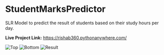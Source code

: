# StudentMarksPredictor
SLR Model to predict the result of students based on their study hours per day.

<strong> Live Project Link:</strong> https://rishab360.pythonanywhere.com/

![Top](https://user-images.githubusercontent.com/90474550/191805497-436ef0ff-e864-424e-b9ec-f328d610d6dc.jpg)
![Bottom](https://user-images.githubusercontent.com/90474550/191806847-67b2324a-8207-4eef-9d51-41748435fc14.jpg)
![Result](https://user-images.githubusercontent.com/90474550/191806870-2c13019a-90de-46b1-86a8-5f6d22efdcdb.jpg)

